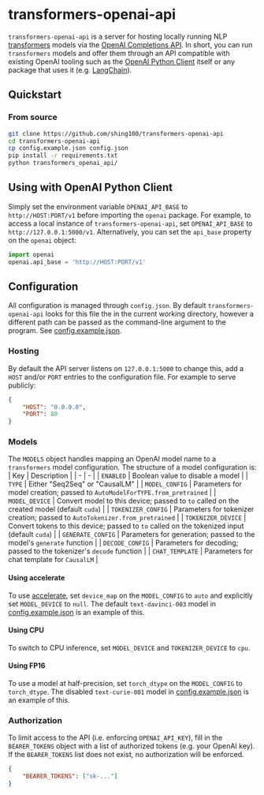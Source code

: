 # transformers-openai-api

`transformers-openai-api` is a server for hosting locally running NLP [transformers](https://github.com/huggingface/transformers/) models via the [OpenAI Completions API](https://beta.openai.com/docs/api-reference/completions). In short, you can run `transformers` models and offer them through an API compatible with existing OpenAI tooling such as the [OpenAI Python Client](https://github.com/openai/openai-python) itself or any package that uses it (e.g. [LangChain](https://github.com/hwchase17/langchain)).

## Quickstart

### From source

```sh
git clone https://github.com/shing100/transformers-openai-api
cd transformers-openai-api
cp config.example.json config.json
pip install -r requirements.txt
python transformers_openai_api/
```

## Using with OpenAI Python Client

Simply set the environment variable `OPENAI_API_BASE` to `http://HOST:PORT/v1` before importing the `openai` package. For example, to access a local instance of `transformers-openai-api`, set `OPENAI_API_BASE` to `http://127.0.0.1:5000/v1`. Alternatively, you can set the `api_base` property on the `openai` object:

```python
import openai
openai.api_base = 'http://HOST:PORT/v1'
```

## Configuration

All configuration is managed through `config.json`. By default `transformers-openai-api` looks for this file the in the current working directory, however a different path can be passed as the command-line argument to the program.  See [config.example.json](config.example.json).

### Hosting

By default the API server listens on `127.0.0.1:5000` to change this, add a `HOST` and/or `PORT` entries to the configuration file. For example to serve publicly:
```json
{
    "HOST": "0.0.0.0",
    "PORT": 80
}
```

### Models

The `MODELS` object handles mapping an OpenAI model name to a `transformers` model configuration. The structure of a model configuration is:
| Key | Description |
| - | - |
| `ENABLED` | Boolean value to disable a model |
| `TYPE` | Either "Seq2Seq" or "CausalLM" |
| `MODEL_CONFIG` | Parameters for model creation; passed to `AutoModelForTYPE.from_pretrained` |
| `MODEL_DEVICE` | Convert model to this device; passed to `to` called on the created model (default `cuda`) |
| `TOKENIZER_CONFIG` | Parameters for tokenizer creation; passed to `AutoTokenizer.from_pretrained` |
| `TOKENIZER_DEVICE` | Convert tokens to this device; passed to `to` called on the tokenized input (default `cuda`) |
| `GENERATE_CONFIG` | Parameters for generation; passed to the model's `generate` function |
| `DECODE_CONFIG` | Parameters for decoding; passed to the tokenizer's `decode` function |
| `CHAT_TEMPLATE` | Parameters for chat template for `CausalLM` |

#### Using accelerate

To use [accelerate](https://github.com/huggingface/accelerate), set `device_map` on the `MODEL_CONFIG` to `auto` and explicitly set `MODEL_DEVICE` to `null`. The default `text-davinci-003` model in [config.example.json](config.example.json) is an example of this.

#### Using CPU

To switch to CPU inference, set `MODEL_DEVICE` and `TOKENIZER_DEVICE` to `cpu`.

#### Using FP16

To use a model at half-precision, set `torch_dtype` on the `MODEL_CONFIG` to `torch_dtype`. The disabled `text-curie-001` model in [config.example.json](config.example.json) is an example of this.

### Authorization

To limit access to the API (i.e. enforcing `OPENAI_API_KEY`), fill in the `BEARER_TOKENS` object with a list of authorized tokens (e.g. your OpenAI key). If the `BEARER_TOKENS` list does not exist, no authorization will be enforced.
```json
{
    "BEARER_TOKENS": ["sk-..."]
}
```